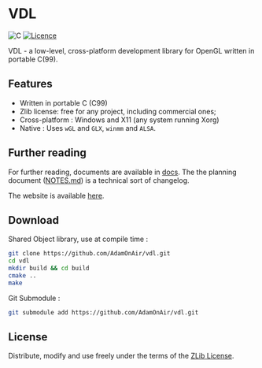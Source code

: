 # VDL

![C](https://img.shields.io/badge/c-%2300599C.svg?style=for-the-badge&logo=c&logoColor=white)
[![Licence](https://img.shields.io/static/v1.svg?label=lLicense&message=ZLib&color=blue&style=for-the-badge)](./LICENSE)

VDL - a low-level, cross-platform development library for OpenGL written in portable C(99).

## Features

* Written in portable C (C99)
* Zlib license: free for any project, including commercial ones;
* Cross-platform : Windows and X11 (any system running Xorg)
* Native : Uses `wGL` and `GLX`, `winmm` and `ALSA`.

## Further reading

For further reading, documents are available in [docs](./docs/). The the planning document ([NOTES.md](./docs/PLAN.md)) is a technical sort of changelog.

The website is available [here](https://adamonair.neocities.org/airlib).

## Download

Shared Object library, use at compile time :

```bash
git clone https://github.com/AdamOnAir/vdl.git
cd vdl
mkdir build && cd build
cmake ..
make
```

Git Submodule :

```bash
git submodule add https://github.com/AdamOnAir/vdl.git
```

## License

Distribute, modify and use freely under the terms of the [ZLib License](./LICENSE).

<!--
Copyright (C) 2024 Ellouze Adam <elzadam11@tutamail.com>
  
This software is provided 'as-is', without any express or implied
warranty.  In no event will the authors be held liable for any damages
arising from the use of this software.

Permission is granted to anyone to use this software for any purpose,
including commercial applications, and to alter it and redistribute it
freely, subject to the following restrictions:
  
1. The origin of this software must not be misrepresented; you must not
   claim that you wrote the original software. If you use this software
   in a product, an acknowledgment in the product documentation would be
   appreciated but is not required. 
2. Altered source versions must be plainly marked as such, and must not be
   misrepresented as being the original software.
3. This notice may not be removed or altered from any source distribution.
-->
